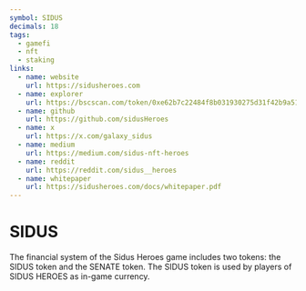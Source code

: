 ```yaml
---
symbol: SIDUS
decimals: 18
tags:
  - gamefi
  - nft
  - staking
links:
  - name: website
    url: https://sidusheroes.com
  - name: explorer
    url: https://bscscan.com/token/0xe62b7c22484f8b031930275d31f42b9a517fe038
  - name: github
    url: https://github.com/sidusHeroes
  - name: x
    url: https://x.com/galaxy_sidus
  - name: medium
    url: https://medium.com/sidus-nft-heroes
  - name: reddit
    url: https://reddit.com/sidus__heroes
  - name: whitepaper
    url: https://sidusheroes.com/docs/whitepaper.pdf
---
```


# SIDUS

The financial system of the Sidus Heroes game includes two tokens: the SIDUS token and the SENATE token. The SIDUS token is used by players of SIDUS HEROES as in-game currency.
